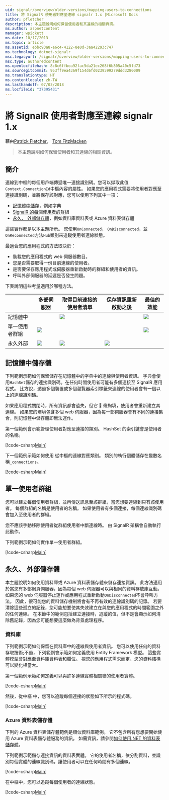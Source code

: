 ```yaml
---
uid: signalr/overview/older-versions/mapping-users-to-connections
title: 將 SignalR 使用者對應至連線 signalr 1.x |Microsoft Docs
author: pfletcher
description: 本主題說明如何保留使用者和其連線的相關資訊。
ms.author: aspnetcontent
manager: wpickett
ms.date: 10/17/2013
ms.topic: article
ms.assetid: ebbc93a8-e6c4-4122-8e0d-3aa42293c747
ms.technology: dotnet-signalr
msc.legacyurl: /signalr/overview/older-versions/mapping-users-to-connections
msc.type: authoredcontent
ms.openlocfilehash: 8c8c6ffbea92fac5da21ec268f6b805a40c5fd73
ms.sourcegitcommit: 953ff9ea4369f154d6fd0239599279ddd3280009
ms.translationtype: HT
ms.contentlocale: zh-TW
ms.lasthandoff: 07/03/2018
ms.locfileid: "37395431"
---
```

<a name="mapping-signalr-users-to-connections-in-signalr-1x"></a>將 SignalR 使用者對應至連線 signalr 1.x
====================
藉由[Patrick Fletcher](https://github.com/pfletcher)， [Tom FitzMacken](https://github.com/tfitzmac)

> 本主題說明如何保留使用者和其連線的相關資訊。


## <a name="introduction"></a>簡介

連線到中樞的每個用戶端傳遞唯一連接識別碼。您可以擷取此值`Context.ConnectionId`中樞內容的屬性。 如果您的應用程式需要將使用者對應至連接識別碼，並將保存該對應，您可以使用下列其中一項：

- [記憶體中儲存](#inmemory)，例如字典
- [SignalR 的每個使用者的群組](#groups)
- [永久、 外部儲存體](#database)，例如資料庫資料表或 Azure 資料表儲存體

這些實作都是以本主題所示。 您使用`OnConnected`， `OnDisconnected`，並`OnReconnected`方法`Hub`類別來追蹤使用者連線狀態。

最適合您的應用程式的方法取決於：

- 裝載您的應用程式的 web 伺服器數目。
- 您是否需要取得一份目前連線的使用者。
- 是否要保存應用程式或伺服器重新啟動時的群組和使用者的資訊。
- 呼叫外部伺服器的延遲是否發生問題。

下表說明這些考量適用於哪種方法。

|  | 多部伺服器 | 取得目前連接的使用者清單 | 保存資訊重新啟動之後 | 最佳的效能 |
| --- | --- | --- | --- | --- |
| 記憶體中 |  | ![](mapping-users-to-connections/_static/image1.png) |  | ![](mapping-users-to-connections/_static/image2.png) |
| 單一使用者群組 | ![](mapping-users-to-connections/_static/image3.png) |  |  | ![](mapping-users-to-connections/_static/image4.png) |
| 永久外部 | ![](mapping-users-to-connections/_static/image5.png) | ![](mapping-users-to-connections/_static/image6.png) | ![](mapping-users-to-connections/_static/image7.png) |  |

<a id="inmemory"></a>

## <a name="in-memory-storage"></a>記憶體中儲存體

下列範例示範如何保留儲存在記憶體中的字典中的連線與使用者資訊。 字典會使用`HashSet`儲存的連接識別碼。在任何時間使用者可能有多個連接至 SignalR 應用程式。 比方說，透過多個裝置或多個瀏覽器索引標籤來連線的使用者會有一個以上的連線識別碼。

如果應用程式關閉時，所有資訊都會遺失，但它  儵蜪填，使用者會重新建立其連線。 如果您的環境包含多個 web 伺服器，因為每一部伺服器會有不同的連接集合，則記憶體中儲存體即無法運作。

第一個範例會示範管理使用者對應至連接的類別。 HashSet 的索引鍵會是使用者的名稱。

[!code-csharp[Main](mapping-users-to-connections/samples/sample1.cs)]

下一個範例示範如何使用 從中樞的連線對應類別。 類別的執行個體儲存在變數名稱`_connections`。

[!code-csharp[Main](mapping-users-to-connections/samples/sample2.cs)]

<a id="groups"></a>

## <a name="single-user-groups"></a>單一使用者群組

您可以建立每個使用者群組，並再傳送訊息至該群組，當您想要連線到只有該使用者。 每個群組的名稱是使用者的名稱。 如果使用者有多個連接，每個連線識別碼會加入至使用者的群組。

您不應該手動移除使用者從群組使用者中斷連線時。 由 SignalR 架構會自動執行此動作。

下列範例示範如何實作單一使用者群組。

[!code-csharp[Main](mapping-users-to-connections/samples/sample3.cs)]

<a id="database"></a>

## <a name="permanent-external-storage"></a>永久、 外部儲存體

本主題說明如何使用資料庫或 Azure 資料表儲存體來儲存連接資訊。 此方法適用於當您有多部網頁伺服器，因為每個 web 伺服器可以與相同的資料存放庫互動。 如果您的 web 伺服器停止運作或應用程式重新啟動`OnDisconnected`不會呼叫方法。 因此，很可能您的資料儲存機制將會有不再有效的連線識別碼的記錄。 若要清除這些孤立的記錄，您可能想要使其失效建立在與您的應用程式的時間範圍之外的任何連線。 在本節中的範例包括建立連接時，追蹤的值，但不是會顯示如何清除舊記錄，因為您可能想要這麼做為背景處理程序。

### <a name="database"></a>資料庫

下列範例示範如何保留在資料庫中的連線與使用者資訊。 您可以使用任何的資料存取技術;不過，下列範例會示範如何定義使用 Entity Framework 模型。 這些實體模型會對應至資料庫資料表和欄位。 視您的應用程式需求而定，您的資料結構可以變化相當大。

第一個範例示範如何定義可以與許多連線實體相關聯的使用者實體。

[!code-csharp[Main](mapping-users-to-connections/samples/sample4.cs)]

然後，從中樞 中，您可以追蹤每個連接的狀態如下所示的程式碼。

[!code-csharp[Main](mapping-users-to-connections/samples/sample5.cs)]

### <a name="azure-table-storage"></a>Azure 資料表儲存體

下列的 Azure 資料表儲存體範例是類似資料庫範例。 它不包含所有您想要開始使用 Azure 資料表儲存體服務的資訊。 如需資訊，請參閱[如何使用.NET 的資料表儲存體](https://azure.microsoft.com/documentation/articles/storage-dotnet-how-to-use-tables/)。

下列範例示範儲存連接資訊的資料表實體。 它的使用者名稱，依分割資料，並識別每個實體的連線識別碼，讓使用者可以在任何時間有多個連線。

[!code-csharp[Main](mapping-users-to-connections/samples/sample6.cs)]

在中樞中，您可以追蹤每個使用者的連線狀態。

[!code-csharp[Main](mapping-users-to-connections/samples/sample7.cs)]
